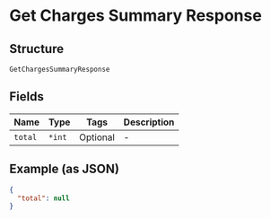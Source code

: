 
# Get Charges Summary Response

## Structure

`GetChargesSummaryResponse`

## Fields

| Name | Type | Tags | Description |
|  --- | --- | --- | --- |
| `total` | `*int` | Optional | - |

## Example (as JSON)

```json
{
  "total": null
}
```

